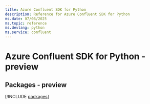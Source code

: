 ```yaml
---
title: Azure Confluent SDK for Python
description: Reference for Azure Confluent SDK for Python
ms.date: 07/03/2025
ms.topic: reference
ms.devlang: python
ms.service: confluent
---
```

# Azure Confluent SDK for Python - preview
## Packages - preview
[!INCLUDE [packages](confluent-index.md)]